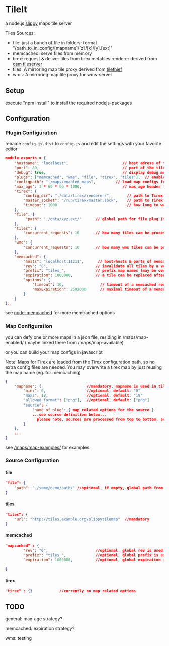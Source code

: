 # TileIt

a node.js <a href="http://wiki.openstreetmap.org/wiki/Slippy_map_tilenames">slippy</a> maps tile server


Tiles Sources:
  - file: just a bunch of file in folders; format "/path_to_in_config/[mapname]/[z]/[x]/[y].[ext]"
  - memcached: serve files from memory
  - tirex: request & deliver tiles from tirex metatiles renderer derived from <a href="http://svn.openstreetmap.org/applications/utils/tirex/tileserver/">osm tileserver</a>
  - tiles: A mirroring map tile proxy derived from <a href="https://github.com/yetzt/tilethief.git">tilethief</a>
  - wms: A mirroring map tile proxy for wms-server


## Setup

execute "npm install" to install the required nodejs-packages


## Configuration

### Plugin Configuration

rename `config.js.dist` to `config.js` and edit the settings with your favorite editor


```json
module.exports = {
	"hostname": "localhost",                        // host adress of the tileserver
	"port": 80,                                     // port of the tileserver
	"debug": true,                                  // display debug messages in console
	"plugs": ["memcached", "wms", "file", "tirex", "tiles"],  // enabled plugs
	"configpath": "./maps/enabled_maps",         // load map configs from this path
	"max_age": 3 * 60 * 60 * 1000,                  // max age header for http-request
	"tirex": {
		"config_dir": "./data/tirex/renderer/",       // path to Tirex config
		"master_socket": "/run/tirex/master.sock",    // path to Tirex Master Unix Datagram Socket
		"timeout": 1000                               // how long to wait for Tirex to render/response
	},
	"file": {
		 "path": "./data/xyz.ext/"      // global path for file plug (may be overwritten individually by map config)
	},
	"tiles": {
		"concurrent_requests": 10       // how many tiles can be process parallel
	},
	"wms": {
		"concurrent_requests": 10       // how many wms tiles can be process parallel
	},
	"memcached": {
		"hosts": "localhost:11211",      // host/hosts & ports of memcached
		"rev": "0",                     // invalidate all tiles by a version number (may be overwritten individually by map config) 
		"prefix": "tiles_",             // prefix map names (may be overwritten individually by map config)
		"expiration": 1000000,          // a tile can be replaced after ms (may be overwritten individually by map config)
		"options": {
			"timeout": 10,                // timeout of a memcached request
			"maxExpiration": 2592000      // maximal timeout of a memcached request
		}
	}
};
```

see <a href="https://github.com/3rd-Eden/node-memcached">node-memcached</a> for more memcached options

### Map Configuration

you can defy one or more maps in a json file, residing in /maps/map-enabled/ (maybe linked there from /maps/map-available) 

or you can build your map configs in javascript

Note: Maps for Tirex are loaded from the Tirex configuration path, so no extra config files are needed. You may overwrite a tirex map by just reusing the map name (eg. for memcaching)

```json
{
	"mapname": {                    //mandatory, mapname is used in tile-url
		"minz": 0,                  //optional, default: "0"
		"maxz": 18,                 //optional, default: "18"
		"allowed_format": ["png"],  //optional, default: ["png"]
		"source": {
		    "name of plug": { map related options for the source }
		    ...see source definition below...
			  please note, sources are processed from top to bottom, so ordering of sources is important 
		}
	},
	...
}
```

see <a href="https://github.com/ffalt/tileit/tree/master/maps/maps-example">/maps/map-examples/</a> for examples


### Source Configuration

#### file

```json
"file": {
    "path": "./some/demo/path/" //optional, if empty, global path from config.js + mapname is used otherwise
}
```

#### tiles 


```json
"tiles": {
    "url": "http://tiles.example.org/slippytilemap"  //mandatory
}
```

#### memcached

```json
"mapcached" : {
		"rev": "0",                     //optional, global rev is used otherwise (see global config above)
		"prefix": "tiles_",             //optional, global prefix is used otherwise (see global config above)
		"expiration": 1000000,          //optional, global expiration is used otherwise (see global config above) 

}
```

#### tirex

```json
"tirex" : {} 			//currently no map related options
```


## TODO

general: max-age strategy?

memcached: expiration strategy?

wms: testing


